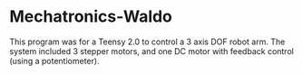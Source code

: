 # Mechatronics-Waldo

This program was for a Teensy 2.0 to control a 3 axis DOF robot arm. 
The system included 3 stepper motors, and one DC motor with feedback control (using a potentiometer).
